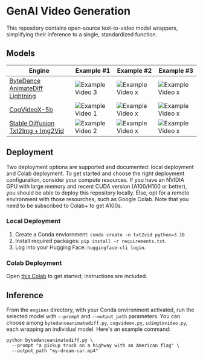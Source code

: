 # GenAI Video Generation

This repository contains open-source text-to-video model wrappers, simplifying their inference to a single, standardized function.

## Models

| Engine                                                                                                  | Example #1                                                                                          | Example #2                                                                                          | Example #3                                                                                          |
|---------------------------------------------------------------------------------------------------------|-----------------------------------------------------------------------------------------------------|-----------------------------------------------------------------------------------------------------|-----------------------------------------------------------------------------------------------------|
| [ByteDance AnimateDiff Lightning](https://huggingface.co/ByteDance/AnimateDiff-Lightning)               | ![Example Video 3](https://github.com/user-attachments/assets/9626c33f-e58e-421e-aea8-97ad7068cf45) | ![Example Video x](https://github.com/user-attachments/assets/1ab0435a-fc99-4920-8711-a0103ef1c377) | ![Example Video x](https://github.com/user-attachments/assets/3ee4824e-fbfb-4177-91f8-63fbca1c9426) |
| [CogVideoX-5b](https://huggingface.co/THUDM/CogVideoX-5b)                                               | ![Example Video 1](https://github.com/user-attachments/assets/0f7b025a-0301-46be-beff-212667dde5b4) | ![Example Video x](https://github.com/user-attachments/assets/6c2a6627-3b83-4bb0-8d0c-cef9fe1456ef) | ![Example Video x](https://github.com/user-attachments/assets/232be060-1b5b-4883-a698-c5c2ea419ee4) |
| [Stable Diffusion Txt2Img + Img2Vid](https://huggingface.co/stabilityai/stable-video-diffusion-img2vid) | ![Example Video 2](https://github.com/user-attachments/assets/4a80889d-0e51-4129-87e2-764fc0ee321c) | ![Example Video x](https://github.com/user-attachments/assets/3e42a70a-8d2e-4681-9553-bcd6f206cf32) | ![Example Video x](https://github.com/user-attachments/assets/47fec49d-836b-43e3-9eb9-1f5d752242ff) |

## Deployment

Two deployment options are supported and documented: local deployment and Colab deployment. To get started and choose the right deployment configuration, consider your compute resources. If you have an NVIDIA GPU with large memory and recent CUDA version (A100/H100 or better), you should be able to deploy this repository locally. Else, opt for a remote environment with those resourches, such as Google Colab. Note that you need to be subscribed to Colab+ to get A100s.

### Local Deployment

1. Create a Conda enviornment:  `conda create -n txt2vid python=3.10`
2. Install required packages: `pip install -r requirements.txt`.
3. Log into your Hugging Face: `huggingface-cli login`.

### Colab Deployment

Open [this Colab]() to get started; instructions are included. 

## Inference

From the `engines` directory, with your Conda environment activated, run the selected model with `--prompt` and `--output_path` parameters. You can choose among `bytedanceanimatediff.py`, `cogvideox.py`, `sdimgtovideo.py`, each wrapping an individual model. Here's an example command:

```shell
python bytedanceanimatediff.py \
  --prompt "a pickup truck on a highway with an American flag" \
  --output_path "my-dream-car.mp4"
```
